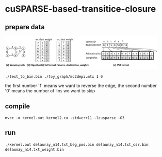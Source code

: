 # cuSPARSE-based-transitice-closure

## prepare data
![image](https://github.com/Mrphase/cuSPARSE-based-transitice-closure-/blob/master/img/%E5%B1%8F%E5%B9%95%E6%88%AA%E5%9B%BE%202021-04-23%20010124.JPG)
```
./text_to_bin.bin ./toy_graph/mc2depi.mtx 1 0
```
the first number '1' means we want to reverse the edge, the second number '0' means the number of lins we want to skip

## compile
```
nvcc -o kernel.out kernel2.cu -std=c++11 -lcusparse -O3
```

## run
```
./kernel.out delaunay_n14.txt_beg_pos.bin delaunay_n14.txt_csr.bin delaunay_n14.txt_weight.bin 
```

